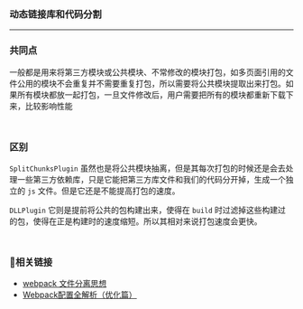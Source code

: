 ### 动态链接库和代码分割 
***

### 共同点
一般都是用来将第三方模块或公共模块、不常修改的模块打包，如多页面引用的文件公用的模块不会重复并不需要重复打包，所以需要将公共模块提取出来打包。如果所有模块都放一起打包，一旦文件修改后，用户需要把所有的模块都重新下载下来，比较影响性能
<div style='margin-top: 50px'></div>

### 区别
`SplitChunksPlugin` 虽然也是将公共模块抽离，但是其每次打包的时候还是会去处理一些第三方依赖库，只是它能把第三方库文件和我们的代码分开掉，生成一个独立的 `js` 文件。但是它还是不能提高打包的速度。

`DLLPlugin` 它则是提前将公共的包构建出来，使得在 `build` 时过滤掉这些构建过的包，使得在正是构建时的速度缩短。所以其相对来说打包速度会更快。
<div style='margin-top: 50px'></div>

### 🔗相关链接
- [webpack 文件分离思想](https://monocy.site/2019/05/23/webpack-%E6%96%87%E4%BB%B6%E5%88%86%E7%A6%BB%E6%80%9D%E6%83%B3/)
- [Webpack配置全解析（优化篇）](https://zhuanlan.zhihu.com/p/176840425)